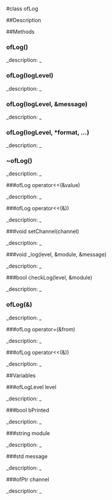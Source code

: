 #class ofLog


##Description












##Methods



### ofLog()

<!--

_syntax: ofLog()_

_name: ofLog_

_returns: _

_returns_description: _

_parameters: _

_access: public_

_version_started: 007_

_version_deprecated: _

_summary: _

_constant: False_

_static: no_

_visible: True_

_advanced: False_



-->

_description: _














### ofLog(logLevel)

<!--

_syntax: ofLog(logLevel)_

_name: ofLog_

_returns: _

_returns_description: _

_parameters: ofLogLevel logLevel_

_access: public_

_version_started: 007_

_version_deprecated: _

_summary: _

_constant: False_

_static: no_

_visible: True_

_advanced: False_



-->

_description: _














### ofLog(logLevel, &message)

<!--

_syntax: ofLog(logLevel, &message)_

_name: ofLog_

_returns: _

_returns_description: _

_parameters: ofLogLevel logLevel, const string &message_

_access: public_

_version_started: 007_

_version_deprecated: _

_summary: _

_constant: False_

_static: no_

_visible: True_

_advanced: False_



-->

_description: _














### ofLog(logLevel, *format, ...)

<!--

_syntax: ofLog(logLevel, *format, ...)_

_name: ofLog_

_returns: _

_returns_description: _

_parameters: ofLogLevel logLevel, const char *format,..._

_access: public_

_version_started: 007_

_version_deprecated: _

_summary: _

_constant: False_

_static: no_

_visible: True_

_advanced: False_



-->

_description: _














### ~ofLog()

<!--

_syntax: ~ofLog()_

_name: ~ofLog_

_returns: _

_returns_description: _

_parameters: _

_access: public_

_version_started: 007_

_version_deprecated: _

_summary: _

_constant: False_

_static: no_

_visible: True_

_advanced: False_



-->

_description: _














###ofLog operator<<(&value)

<!--

_syntax: operator<<(&value)_

_name: operator<<_

_returns: ofLog_

_returns_description: _

_parameters: const T &value_

_access: public_

_version_started: 007_

_version_deprecated: _

_summary: _

_constant: False_

_static: no_

_visible: True_

_advanced: False_



-->

_description: _














###ofLog operator<<(&))

<!--

_syntax: operator<<(&))_

_name: operator<<_

_returns: ofLog_

_returns_description: _

_parameters: std_

_access: public_

_version_started: 007_

_version_deprecated: _

_summary: _

_constant: False_

_static: False_

_visible: True_

_advanced: False_



-->

_description: _














###void setChannel(channel)

<!--

_syntax: setChannel(channel)_

_name: setChannel_

_returns: void_

_returns_description: _

_parameters: ofPtr< ofBaseLoggerChannel > channel_

_access: public_

_version_started: 007_

_version_deprecated: _

_summary: _

_constant: False_

_static: yes_

_visible: True_

_advanced: False_



-->

_description: _














###void _log(level, &module, &message)

<!--

_syntax: _log(level, &module, &message)_

_name: _log_

_returns: void_

_returns_description: _

_parameters: ofLogLevel level, const string &module, const string &message_

_access: protected_

_version_started: 007_

_version_deprecated: _

_summary: _

_constant: False_

_static: no_

_visible: True_

_advanced: False_



-->

_description: _














###bool checkLog(level, &module)

<!--

_syntax: checkLog(level, &module)_

_name: checkLog_

_returns: bool_

_returns_description: _

_parameters: ofLogLevel level, const string &module_

_access: protected_

_version_started: 007_

_version_deprecated: _

_summary: _

_constant: False_

_static: no_

_visible: True_

_advanced: False_



-->

_description: _














### ofLog(&)

<!--

_syntax: ofLog(&)_

_name: ofLog_

_returns: _

_returns_description: _

_parameters: ofLog const &_

_access: private_

_version_started: 007_

_version_deprecated: _

_summary: _

_constant: False_

_static: no_

_visible: True_

_advanced: False_



-->

_description: _














###ofLog operator=(&from)

<!--

_syntax: operator=(&from)_

_name: operator=_

_returns: ofLog_

_returns_description: _

_parameters: ofLog &from_

_access: private_

_version_started: 007_

_version_deprecated: _

_summary: _

_constant: False_

_static: no_

_visible: True_

_advanced: False_



-->

_description: _














###ofLog operator<<(&))

<!--

_syntax: operator<<(&))_

_name: operator<<_

_returns: ofLog_

_returns_description: _

_parameters: std::ostream &(*func)(std::ostream &)_

_access: public_

_version_started: 007_

_version_deprecated: _

_summary: _

_constant: False_

_static: no_

_visible: True_

_advanced: False_



-->

_description: _







##Variables



###ofLogLevel level

<!--

_name: level_

_type: ofLogLevel_

_access: protected_

_version_started: 007_

_version_deprecated: _

_summary: _

_visible: True_

_constant: True_

_advanced: False_



-->

_description: _














###bool bPrinted

<!--

_name: bPrinted_

_type: bool_

_access: protected_

_version_started: 007_

_version_deprecated: _

_summary: _

_visible: True_

_constant: True_

_advanced: False_



-->

_description: _














###string module

<!--

_name: module_

_type: string_

_access: protected_

_version_started: 007_

_version_deprecated: _

_summary: _

_visible: True_

_constant: True_

_advanced: False_



-->

_description: _














###std message

<!--

_name: message_

_type: std_

_access: private_

_version_started: 007_

_version_deprecated: _

_summary: _

_visible: True_

_constant: True_

_advanced: False_



-->

_description: _














###ofPtr channel

<!--

_name: channel_

_type: ofPtr_

_access: private_

_version_started: 007_

_version_deprecated: _

_summary: _

_visible: True_

_constant: True_

_advanced: False_



-->

_description: _














